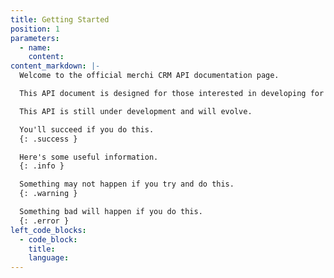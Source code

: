 ```yaml
---
title: Getting Started
position: 1
parameters:
  - name:
    content:
content_markdown: |-
  Welcome to the official merchi CRM API documentation page.

  This API document is designed for those interested in developing for the merchi CRM platform.

  This API is still under development and will evolve.

  You'll succeed if you do this.
  {: .success }

  Here's some useful information.
  {: .info }

  Something may not happen if you try and do this.
  {: .warning }

  Something bad will happen if you do this.
  {: .error }
left_code_blocks:
  - code_block:
    title:
    language:
---
```

